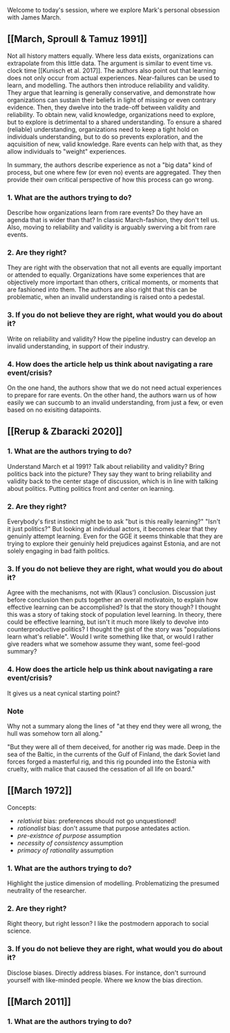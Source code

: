Welcome to today's session, where we explore Mark's personal obsession with James March.

## [[March, Sproull & Tamuz 1991]]

Not all history matters equally. Where less data exists, organizations can extrapolate from this little data. The argument is similar to event time vs. clock time [[Kunisch et al. 2017]]. The authors also point out that learning does not only occur from actual experiences. Near-failures can be used to learn, and modelling. The authors then introduce reliability and validity. They argue that learning is generally conservative, and demonstrate how organizations can sustain their beliefs in light of missing or even contrary evidence. Then, they dwelve into the trade-off between validity and reliability. To obtain new, valid knowledge, organizations need to explore, but to explore is detrimental to a shared understanding. To ensure a shared (reliable) understanding, organizations need to keep a tight hold on individuals understanding, but to do so prevents exploration, and the aqcuisition of new, valid knowledge. Rare events can help with that, as they allow individuals to "weight" experiences.

In summary, the authors describe experience as not a "big data" kind of process, but one where few (or even no) events are aggregated. They then provide their own critical perspective of how this process can go wrong.

### 1. What are the authors trying to do?

Describe how organizations learn from rare events? Do they have an agenda that is wider than that? In classic March-fashion, they don't tell us. Also, moving to reliability and validity is arguably swerving a bit from rare events.

### 2. Are they right?

They are right with the observation that not all events are equally important or attended to equally. Organizations have some experiences that are objectively more important than others, critical moments, or moments that are fashioned into them. The authors are also right that this can be problematic, when an invalid understanding is raised onto a pedestal.

### 3. If you do not believe they are right, what would you do about it?

Write on reliability and validity? How the pipeline industry can develop an invalid understanding, in support of their industry.

### 4. How does the article help us think about navigating a rare event/crisis?

On the one hand, the authors show that we do not need actual experiences to prepare for rare events. On the other hand, the authors warn us of how easily we can succumb to an invalid understanding, from just a few, or even based on no exisiting datapoints.

## [[Rerup & Zbaracki 2020]]

### 1. What are the authors trying to do?

Understand March et al 1991? Talk about reliability and validity? Bring politics back into the picture? They say they want to bring reliability and validity back to the center stage of discussion, which is in line with talking about politics. Putting politics front and center on learning.

### 2. Are they right?

Everybody's first instinct might be to ask "but is this really learning?" "Isn't it just politics?" But looking at individual actors, it becomes clear that they genuinly attempt learning. Even for the GGE it seems thinkable that they are trying to explore their genuinly held prejudices against Estonia, and are not solely engaging in bad faith politics.

### 3. If you do not believe they are right, what would you do about it?

Agree with the mechanisms, not with (Klaus') conclusion. Discussion just before conclusion then puts together an overall motivatoin, to explain how effective learning can be accomplished? Is that the story though? I thought this was a story of taking stock of population level learning. In theory, there could be effective learning, but isn't it much more likely to devolve into counterproductive politics? I thought the gist of the story was "populations learn what's reliable". Would I write something like that, or would I rather give readers what we somehow assume they want, some feel-good summary?

### 4. How does the article help us think about navigating a rare event/crisis?

It gives us a neat cynical starting point?

### Note

Why not a summary along the lines of "at they end they were all wrong, the hull was somehow torn all along."

"But they were all of them deceived, for another rig was made. Deep in the sea of the Baltic, in the currents of the Gulf of Finland, the dark Soviet land forces forged a masterful rig, and this rig pounded into the Estonia with cruelty, with malice that caused the cessation of all life on board."

## [[March 1972]]

Concepts:
* _relativist_ bias: preferences should not go unquestioned!
* _rationalist_ bias: don't assume that purpose antedates action.
* _pre-existnce of purpose_ assumption
* _necessity of consistency_ assumption
* _primacy of rationality_ assumption

### 1. What are the authors trying to do?

Highlight the justice dimension of modelling. Problematizing the presumed neutrality of the researcher.

### 2. Are they right?

Right theory, but right lesson? I like the postmodern apporach to social science.

### 3. If you do not believe they are right, what would you do about it?

Disclose biases. Directly address biases. For instance, don't surround yourself with like-minded people. Where we know the bias direction.

## [[March 2011]]

### 1. What are the authors trying to do?